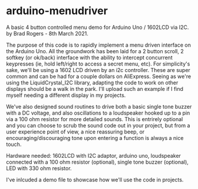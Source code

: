 # arduino-menudriver

A basic 4 button controlled menu demo for Arduino Uno / 1602LCD via I2C. 
by Brad Rogers - 8th March 2021. 

The purpose of this code is to rapidly implement a menu driven interface on the Arduino Uno. All the groundwork has been laid for a 2 button scroll, 2 softkey (or ok/back) interface with the ability to intercept concurrent keypresses (ie, hold left/right to access a secret menu, etc). For simplicity's sake, we'll be using a 1602 LCD driven by an i2c controller. These are super common and can be had for a couple dollars on AliExpress. Seeing as we're using the LiquidCrystal_I2C library, adapting the code to work on other displays should be a walk in the park. I'll upload such an example if I find myself needing a different display in my projects. 

We've also designed sound routines to drive both a basic single tone buzzer with a DC voltage, and also oscillations to a loudspeaker hooked up to a pin via a 100 ohm resistor for more detailed sounds. This is entrirely optional and you can choose to scrub the sound code out in your project, but from a user experience point of view, a nice reassuring beep, or encouraging/discouraging tone upon entering a function is always a nice touch. 

Hardware needed: 1602LCD with I2C adaptor, arduino uno, loudspeaker connected with a 100 ohm resistor (optional), single tone buzzer (optional), LED with 330 ohm resistor. 

I've inlcuded a demo file to showcase how we'll use the code in projects. 
